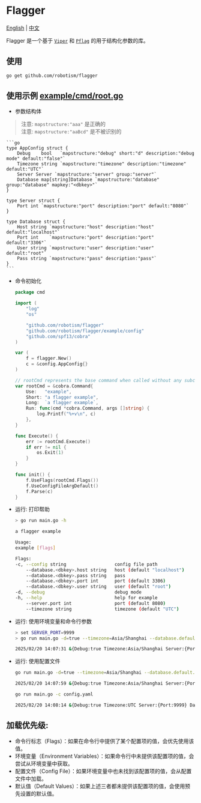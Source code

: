 # Flagger 

[English](README.md) | [中文](README.cn.md)

Flagger 是一个基于 [`Viper`](https://github.com/spf13/viper) 和 [`Pflag`](https://github.com/spf13/pflag) 的用于结构化参数的库。


## 使用


``` bash
go get github.com/robotism/flagger
```

## 使用示例 [example/cmd/root.go](example/cmd/root.go)

- 参数结构体

> 注意: `mapstructure:"aaa"` 是正确的 </br>
> 注意: `mapstructure:"aaBcd"` 是不被识别的 </br>

    ```go
    type AppConfig struct {
        Debug    bool   `mapstructure:"debug" short:"d" description:"debug mode" default:"false"`
        Timezone string `mapstructure:"timezone" description:"timezone" default:"UTC"`
        Server Server `mapstructure:"server" group:"server"`
        Database map[string]Database `mapstructure:"database" group:"database" mapkey:"<dbkey>"`
    }
    
    type Server struct {
        Port int `mapstructure:"port" description:"port" default:"8080"`
    }
    
    type Database struct {
        Host string `mapstructure:"host" description:"host" default:"localhost"`
        Port int    `mapstructure:"port" description:"port" default:"3306"`
        User string `mapstructure:"user" description:"user" default:"root"`
        Pass string `mapstructure:"pass" description:"pass"`
    }
    ```

- 命令初始化

    ```go
    package cmd

    import (
        "log"
        "os"

        "github.com/robotism/flagger"
        "github.com/robotism/flagger/example/config"
        "github.com/spf13/cobra"
    )

    var (
        f = flagger.New()
        c = &config.AppConfig{}
    )

    // rootCmd represents the base command when called without any subcommands
    var rootCmd = &cobra.Command{
        Use:   "example",
        Short: "a flagger example",
        Long:  `a flagger example`,
        Run: func(cmd *cobra.Command, args []string) {
            log.Printf("%+v\n", c)
        },
    }

    func Execute() {
        err := rootCmd.Execute()
        if err != nil {
            os.Exit(1)
        }
    }

    func init() {
        f.UseFlags(rootCmd.Flags())
        f.UseConfigFileArgDefault()
        f.Parse(c)
    }


    ```

- 运行: 打印帮助

    ```bash 
    > go run main.go -h

    a flagger example

    Usage:
    example [flags]

    Flags:
    -c, --config string                  config file path
        --database.<dbkey>.host string   host (default "localhost")
        --database.<dbkey>.pass string   pass
        --database.<dbkey>.port int      port (default 3306)
        --database.<dbkey>.user string   user (default "root")
    -d, --debug                          debug mode
    -h, --help                           help for example
        --server.port int                port (default 8080)
        --timezone string                timezone (default "UTC")

    ```

- 运行: 使用环境变量和命令行参数

    ```bash
    > set SERVER_PORT=9999
    > go run main.go -d=true --timezone=Asia/Shanghai --database.default.host=127.0.0.1

    2025/02/20 14:07:31 &{Debug:true Timezone:Asia/Shanghai Server:{Port:9999} Database:map[default:{Host:127.0.0.1 Port:3306 User:root Pass:}]}
    ```

- 运行: 使用配置文件

    ```bash
    go run main.go -d=true --timezone=Asia/Shanghai --database.default.host=127.0.0.1 -c config.yaml

    2025/02/20 14:07:59 &{Debug:true Timezone:Asia/Shanghai Server:{Port:9999} Database:map[default:{Host:127.0.0.1 Port:4000 User:root Pass:12345678}]}

    go run main.go -c config.yaml

    2025/02/20 14:08:14 &{Debug:true Timezone:UTC Server:{Port:9999} Database:map[default:{Host:xxx.xxx.xxx.xxx Port:4000 User:root Pass:12345678}]}

    ```


## 加载优先级:

- 命令行标志（Flags）：如果在命令行中提供了某个配置项的值，会优先使用该值。
- 环境变量（Environment Variables）：如果命令行中未提供该配置项的值，会尝试从环境变量中获取。
- 配置文件（Config File）：如果环境变量中也未找到该配置项的值，会从配置文件中加载。
- 默认值（Default Values）：如果上述三者都未提供该配置项的值，会使用预先设置的默认值。
